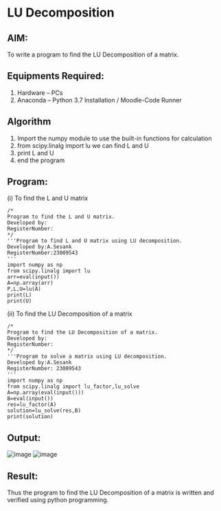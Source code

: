 # LU Decomposition 

## AIM:
To write a program to find the LU Decomposition of a matrix.

## Equipments Required:
1. Hardware – PCs
2. Anaconda – Python 3.7 Installation / Moodle-Code Runner

## Algorithm
1.  Import the numpy module to use the built-in functions for calculation
2. from scipy.linalg import lu we can find L and U
3. print L and U
4. end the program
  

## Program:
(i) To find the L and U matrix
```
/*
Program to find the L and U matrix.
Developed by: 
RegisterNumber: 
*/
'''Program to find L and U matrix using LU decomposition.
Developed by:A.Sesank
RegisterNumber:23009543 
'''
import numpy as np
from scipy.linalg import lu
arr=eval(input())
A=np.array(arr)
P,L,U=lu(A)
print(L)
print(U)
```
(ii) To find the LU Decomposition of a matrix
```
/*
Program to find the LU Decomposition of a matrix.
Developed by: 
RegisterNumber: 
*/
'''Program to solve a matrix using LU decomposition.
Developed by:A.Sesank 
RegisterNumber: 23009543
'''
import numpy as np
from scipy.linalg import lu_factor,lu_solve
A=np.array(eval(input()))
B=eval(input())
res=lu_factor(A)
solution=lu_solve(res,B)
print(solution)

```

## Output:
![image](https://github.com/ALLAMSESANK/LU-Decomposition/assets/147120920/ac8499af-eeb2-413f-ad3c-56756c5b0e99)
![image](https://github.com/ALLAMSESANK/LU-Decomposition/assets/147120920/ad06e37c-ad69-4349-bfd9-78fa9c72673b)


## Result:
Thus the program to find the LU Decomposition of a matrix is written and verified using python programming.

